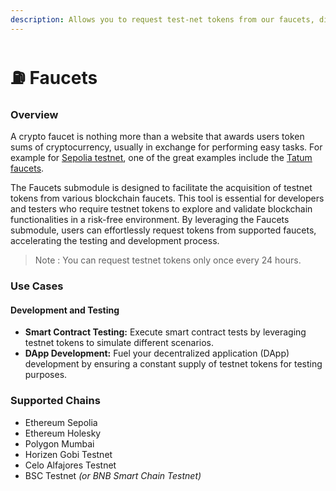 ```yaml
---
description: Allows you to request test-net tokens from our faucets, directly from our SDK.
---
```


# ⛽ Faucets

### Overview

A crypto faucet is nothing more than a website that awards users token sums of cryptocurrency, usually in exchange for performing easy tasks. For example for [Sepolia testnet](https://sepolia.etherscan.io/), one of the great examples include the [Tatum faucets](https://faucets.tatum.io/).

The Faucets submodule is designed to facilitate the acquisition of testnet tokens from various blockchain faucets. This tool is essential for developers and testers who require testnet tokens to explore and validate blockchain functionalities in a risk-free environment. By leveraging the Faucets submodule, users can effortlessly request tokens from supported faucets, accelerating the testing and development process.

> Note : You can request testnet tokens only once every 24 hours.

### Use Cases

#### Development and Testing

* **Smart Contract Testing:** Execute smart contract tests by leveraging testnet tokens to simulate different scenarios.
* **DApp Development:** Fuel your decentralized application (DApp) development by ensuring a constant supply of testnet tokens for testing purposes.

### Supported Chains

* Ethereum Sepolia
* Ethereum Holesky
* Polygon Mumbai
* Horizen Gobi Testnet
* Celo Alfajores Testnet
* BSC Testnet _(or BNB Smart Chain Testnet)_
